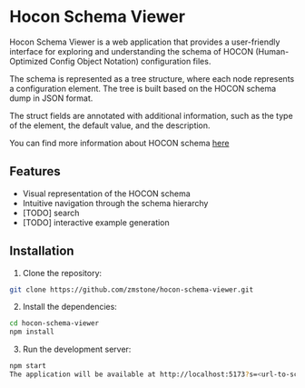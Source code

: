 # Hocon Schema Viewer

Hocon Schema Viewer is a web application that provides a user-friendly interface for exploring and understanding the schema of HOCON (Human-Optimized Config Object Notation) configuration files.

The schema is represented as a tree structure, where each node represents a configuration element. The tree is built based on the HOCON schema dump in JSON format.

The struct fields are annotated with additional information, such as the type of the element, the default value, and the description.

You can find more information about HOCON schema [here](https://github.com/emqx/hocon/blob/master/SCHEMA.md)

## Features

- Visual representation of the HOCON schema
- Intuitive navigation through the schema hierarchy
- [TODO] search
- [TODO] interactive example generation

## Installation

1. Clone the repository:

```bash
git clone https://github.com/zmstone/hocon-schema-viewer.git
```

2. Install the dependencies:

```bash
cd hocon-schema-viewer
npm install
```

3. Run the development server:
```bash
npm start
The application will be available at http://localhost:5173?s=<url-to-schema-json>.
```

